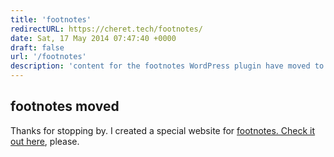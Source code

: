 ```yaml
---
title: 'footnotes'
redirectURL: https://cheret.tech/footnotes/
date: Sat, 17 May 2014 07:47:40 +0000
draft: false
url: '/footnotes'
description: 'content for the footnotes WordPress plugin have moved to a different website'
---
```


## footnotes moved

Thanks for stopping by. I created a special website for [footnotes. Check it out here](https://cheret.tech/footnotes), please.
